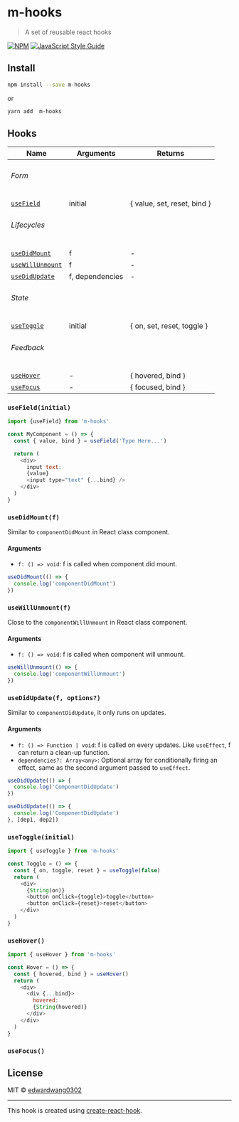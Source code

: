 
# m-hooks

> A set of reusable react hooks

[![NPM](https://img.shields.io/npm/v/m-hooks.svg)](https://www.npmjs.com/package/m-hooks) [![JavaScript Style Guide](https://img.shields.io/badge/code_style-standard-brightgreen.svg)](https://standardjs.com)

## Install

```bash
npm install --save m-hooks
```
or
```bash
yarn add  m-hooks
```

## Hooks

| Name                                                     | Arguments                          | Returns                                                      |
| -------------------------------------------------------- | ---------------------------------- | ------------------------------------------------------------ |
| <h6>Form</h6>                                      |                                    |                                                              |
| [`useField`](#useFieldInitial)                           | initial                            | { value, set, reset, bind }                                  |
| <h6>Lifecycles</h6>                                      |                                    |                                                              |
| [`useDidMount`](#usedidmountf)                           | f                                  | -                                                            |
| [`useWillUnmount`](#usewillunmountf)                     | f                                  | -                                                            |
| [`useDidUpdate`](#usedidupdatef-options)                 | f, dependencies                      | -                                                            |
| <h6>State</h6>                                           |                                    |                                                              |
| [`useToggle`](#useToggleInitial)                         | initial                            | { on, set, reset, toggle }                                   |
| <h6>Feedback</h6>                                        |                                    |                                                              |
| [`useHover`](#useHover)                                  | -                                  | { hovered, bind }                                            |
| [`useFocus`](#useFocus)                                  | -                                  | { focused, bind }                                            |

### `useField(initial)`
```js
import {useField} from 'm-hooks'

const MyComponent = () => {
  const { value, bind } = useField('Type Here...')

  return (
    <div>
      input text:
      {value}
      <input type="text" {...bind} />
    </div>
  )
}
```

### `useDidMount(f)`
Similar to `componentDidMount` in React class component. 
#### Arguments
- `f: () => void`: f is  called when component did mount.
```js
useDidMount(() => {
  console.log('componentDidMount')
})
```

### `useWillUnmount(f)`
Close to the `componentWillUnmount` in React class component.
#### Arguments
- `f: () => void`: f is called when component will unmount.
```js
useWillUnmount(() => {
  console.log('componentWillUnmount')
})
```

### `useDidUpdate(f, options?)`
Similar to `componentDidUpdate`, it only runs on updates.
#### Arguments
- `f: () => Function | void`: f is called on every updates. Like `useEffect`, f can return a clean-up function.
- `dependencies?: Array<any>`: Optional array for conditionally firing an effect, same as the second argument passed to `useEffect`.
```js
useDidUpdate(() => {
  console.log('ComponentDidUpdate')
})

useDidUpdate(() => {
  console.log('ComponentDidUpdate')
}, [dep1, dep2])
```

### `useToggle(initial)`
```js
import { useToggle } from 'm-hooks'

const Toggle = () => {
  const { on, toggle, reset } = useToggle(false)
  return (
    <div>
      {String(on)}
      <button onClick={toggle}>toggle</button>
      <button onClick={reset}>reset</button>
    </div>
  )
}
```

### `useHover()`

``` js
import { useHover } from 'm-hooks'

const Hover = () => {
  const { hovered, bind } = useHover()
  return (
    <div>
      <div {...bind}>
        hovered:
        {String(hovered)}
      </div>
    </div>
  )
}
```

### `useFocus()`


## License

MIT © [edwardwang0302](https://github.com/edwardwang0302)

---

This hook is created using [create-react-hook](https://github.com/hermanya/create-react-hook).
